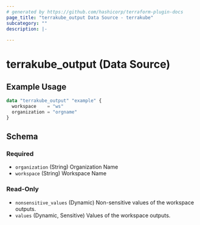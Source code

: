 ```yaml
---
# generated by https://github.com/hashicorp/terraform-plugin-docs
page_title: "terrakube_output Data Source - terrakube"
subcategory: ""
description: |-
  
---
```


# terrakube_output (Data Source)



## Example Usage

```terraform
data "terrakube_output" "example" {
  workspace    = "ws"
  organization = "orgname"
}
```

<!-- schema generated by tfplugindocs -->
## Schema

### Required

- `organization` (String) Organization Name
- `workspace` (String) Workspace Name

### Read-Only

- `nonsensitive_values` (Dynamic) Non-sensitive values of the workspace outputs.
- `values` (Dynamic, Sensitive) Values of the workspace outputs.
